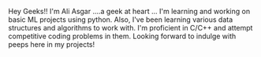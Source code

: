 Hey Geeks!! 
I'm Ali Asgar ....a geek at heart ...
I'm learning and working on basic ML projects using python.
Also, I've been learning various data structures and algorithms to work with.
I'm proficient in C/C++ and attempt competitive coding problems in them.
Looking forward to indulge with peeps here in my projects!
